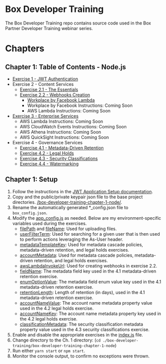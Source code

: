 Box Developer Training
======================

The Box Developer Training repo contains source code used in the Box Partner Developer Training webinar series.

Chapters
========
Chapter 1: Table of Contents - Node.js
-------------------------------
* [Exercise 1 - JWT Authentication](https://github.com/kylefernandadams/box-developer-training/blob/master/box-developer-training-chapter-1-node/exercises/1-authentication/authentication-services.js)
* Exercise 2 - Content Services
    * [Exercise 2.1 - The Essentials](https://github.com/kylefernandadams/box-developer-training/blob/master/box-developer-training-chapter-1-node/exercises/2-content-services/2.1-essentials/content-services.js)
    * [Exercise 2.2 - Webhooks Creation](https://github.com/kylefernandadams/box-developer-training/blob/master/box-developer-training-chapter-1-node/exercises/2-content-services/2.2-webhooks/webhooks-exercise.js)
        * [Workplace by Facebook Lambda](https://github.com/kylefernandadams/box-developer-training/tree/master/box-developer-training-chapter-1-node/exercises/2-content-services/2.2-webhooks/workplace-by-facebook-chat) 
        * Workplace by Facebook Instructions: Coming Soon
        * AWS Lambda Instructions: Coming Soon
* [Exercise 3 - Enterprise Services](https://github.com/kylefernandadams/box-developer-training/tree/master/box-developer-training-chapter-1-node/exercises/3-enterprise-services/box-enterprise-events-aws)
    * AWS Lambda Instructions: Coming Soon
    * AWS CloudWatch Events Instructions: Coming Soon
    * AWS Athena Instructions: Coming Soon
    * AWS QuickSight Instructions: Coming Soon
* Exercise 4 - Governance Services
    * [Exercise 4.1 - Metadata-Driven Retention](https://github.com/kylefernandadams/box-developer-training/blob/master/box-developer-training-chapter-1-node/exercises/4-governance-services/4.1-metadata-driven-retention/mddr-exercise.js)
    * [Exercise 4.2 - Legal Holds](https://github.com/kylefernandadams/box-developer-training/blob/master/box-developer-training-chapter-1-node/exercises/4-governance-services/4.2-legal-holds/legal-holds-exercise.js)
    * [Exercise 4.3 - Security Classifications](https://github.com/kylefernandadams/box-developer-training/blob/master/box-developer-training-chapter-1-node/exercises/4-governance-services/4.3-security-classifications/security-classifications-exercise.js)
    * [Exercise 4.4 - Watermarking](https://github.com/kylefernandadams/box-developer-training/blob/master/box-developer-training-chapter-1-node/exercises/4-governance-services/4.4-watermarking/watermarking-exercise.js)


Chapter 1: Setup
----------------
1. Follow the instructions in the [JWT Application Setup documentation](https://developer.box.com/docs/setting-up-a-jwt-app).
2. Copy and the public/private keypair json file to the base project directories. [/box-developer-training-chapter-1-node/](https://github.com/kylefernandadams/box-developer-training/tree/master/box-developer-training-chapter-1-node).
3. Rename the automatically generated *_config.json file to `box_config.json`. 
4. Modify the [app_config.js](https://github.com/kylefernandadams/box-developer-training/blob/master/box-developer-training-chapter-1-node/app_config.js) as needed. Below are my environment-specific variables used during the exercises.
    * [filePath](https://github.com/kylefernandadams/box-developer-training/blob/master/box-developer-training-chapter-1-node/app_config.js#L3) and [fileName](https://github.com/kylefernandadams/box-developer-training/blob/master/box-developer-training-chapter-1-node/app_config.js#L4): Used for uploading files. 
    * [userFilterTerm](https://github.com/kylefernandadams/box-developer-training/blob/master/box-developer-training-chapter-1-node/app_config.js#L5): Used for searching for a given user that is then used to perform actions leveraging the As-User header. 
    * [metadataTemplateKey](https://github.com/kylefernandadams/box-developer-training/blob/master/box-developer-training-chapter-1-node/app_config.js#L8): Used for metadata cascade policies, metadata-driven retention, and legal holds exercises.
    * [accountMetadata](https://github.com/kylefernandadams/box-developer-training/blob/master/box-developer-training-chapter-1-node/app_config.js#L9): Used for metadata cascade policies, metadata-driven retention, and legal holds exercises.
    * [awsLambdaInvokeUrl](https://github.com/kylefernandadams/box-developer-training/blob/master/box-developer-training-chapter-1-node/app_config.js#L16): Used for creating webhooks in exercise 2.2.
    * [fieldName](https://github.com/kylefernandadams/box-developer-training/blob/master/box-developer-training-chapter-1-node/app_config.js#L19): The metadata field key used in the 4.1 metadata-driven retention exercise.
    * [enumOptionValue](https://github.com/kylefernandadams/box-developer-training/blob/master/box-developer-training-chapter-1-node/app_config.js#L20): The metadata field enum value key used in the 4.1 metadata-driven retention exercise.
    * [retentionLength](https://github.com/kylefernandadams/box-developer-training/blob/master/box-developer-training-chapter-1-node/app_config.js#L21): Length of retention (in days), used in the 4.1 metadata-driven retention exercise.
    * [accountNameValue](https://github.com/kylefernandadams/box-developer-training/blob/master/box-developer-training-chapter-1-node/app_config.js#L24): The account name metadata property value used in the 4.2 legal holds exercise.
    * [accountNameKey](https://github.com/kylefernandadams/box-developer-training/blob/master/box-developer-training-chapter-1-node/app_config.js#L25): The account name metadata property key used in the 4.2 legal holds exercise. 
    * [classificationMetadata](https://github.com/kylefernandadams/box-developer-training/blob/master/box-developer-training-chapter-1-node/app_config.js#L30): The security classification metadata property value used in the 4.3 security classifications exercise.    
5. Enable and disable the appropriate exercises in the [index.js](https://github.com/kylefernandadams/box-developer-training/blob/master/box-developer-training-chapter-1-node/index.js) file. 
6. Change directory to the Ch. 1 directory: (`cd ./box-developer-training/box-developer-training-chapter-1-node`)
7. Run either `yarn start` or `npm start`.
8. Monitor the console output, to confirm no exceptions were thrown. 
